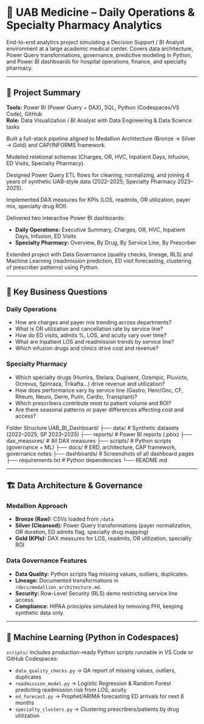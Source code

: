 # 🏥 UAB Medicine – Daily Operations & Specialty Pharmacy Analytics

End-to-end analytics project simulating a Decision Support / BI Analyst environment at a large academic medical center. Covers data architecture, Power Query transformations, governance, predictive modeling in Python, and Power BI dashboards for hospital operations, finance, and specialty pharmacy.

---

## 📄 Project Summary

**Tools:** Power BI (Power Query + DAX), SQL, Python (Codespaces/VS Code), GitHub  
**Role:** Data Visualization / BI Analyst with Data Engineering & Data Science tasks

Built a full-stack pipeline aligned to Medallion Architecture (Bronze → Silver → Gold) and CAP/INFORMS framework.

Modeled relational schemas (Charges, OR, HVC, Inpatient Days, Infusion, ED Visits, Specialty Pharmacy).

Designed Power Query ETL flows for cleaning, normalizing, and joining 4 years of synthetic UAB-style data (2022–2025; Specialty Pharmacy 2023–2025).

Implemented DAX measures for KPIs (LOS, readmits, OR utilization, payer mix, specialty drug ROI).

Delivered two interactive Power BI dashboards:

- **Daily Operations:** Executive Summary, Charges, OR, HVC, Inpatient Days, Infusion, ED Visits
- **Specialty Pharmacy:** Overview, By Drug, By Service Line, By Prescriber

Extended project with Data Governance (quality checks, lineage, RLS) and Machine Learning (readmission prediction, ED visit forecasting, clustering of prescriber patterns) using Python.

---

## 🎯 Key Business Questions

### Daily Operations
- How are charges and payer mix trending across departments?
- What is OR utilization and cancellation rate by service line?
- How do ED visits, admits %, LOS, and acuity vary over time?
- What are Inpatient LOS and readmission trends by service line?
- Which infusion drugs and clinics drive cost and revenue?

### Specialty Pharmacy
- Which specialty drugs (Humira, Stelara, Dupixent, Ozempic, Pluvicto, Ocrevus, Spinraza, Trikafta…) drive revenue and utilization?
- How does performance vary by service line (Gastro, Hem/Onc, CF, Rheum, Neuro, Derm, Pulm, Cardio, Transplant)?
- Which prescribers contribute most to patient volume and ROI?
- Are there seasonal patterns or payer differences affecting cost and access?

Folder Structure
UAB_BI_Dashboard/
├── data/                     # Synthetic datasets (2022–2025; SP 2023–2025)
├── reports/                  # Power BI reports (.pbix)
├── dax_measures/             # All DAX measures
├── scripts/                  # Python scripts (governance + ML)
├── docs/                     # ERD, architecture, CAP framework, governance notes
├── dashboards/               # Screenshots of all dashboard pages
├── requirements.txt          # Python dependencies
└── README.md


---

## 🏗 Data Architecture & Governance

### Medallion Approach
- **Bronze (Raw):** CSVs loaded from `/data`
- **Silver (Cleansed):** Power Query transformations (payer normalization, OR duration, ED admits flag, specialty drug mapping)
- **Gold (KPIs):** DAX measures for LOS, readmits, OR utilization, specialty ROI

### Data Governance Features
- **Data Quality:** Python scripts flag missing values, outliers, duplicates.
- **Lineage:** Documented transformations in `/docs/medallion_architecture.md`.
- **Security:** Row-Level Security (RLS) demo restricting service line access.
- **Compliance:** HIPAA principles simulated by removing PHI, keeping synthetic data only.

---

## 🤖 Machine Learning (Python in Codespaces)

`scripts/` includes production-ready Python scripts runnable in VS Code or GitHub Codespaces:

- `data_quality_checks.py` → QA report of missing values, outliers, duplicates
- `readmission_model.py` → Logistic Regression & Random Forest predicting readmission risk from LOS, acuity
- `ed_forecast.py` → Prophet/ARIMA forecasting ED arrivals for next 6 months
- `specialty_clusters.py` → Clustering prescribers/patients by drug utilization



